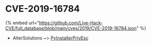 # CVE-2019-16784
{% embed url="https://github.com/Live-Hack-CVE/full_database/blob/main/cves/2019/CVE-2019-16784.json" %}

* AlterSolutions ~> [PyInstallerPrivEsc](https://www.alice-snow.ru/2019/database/cve-2019-16784/pyinstallerprivesc-altersolutions)